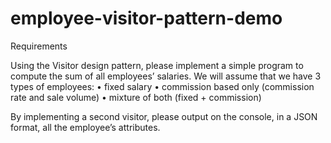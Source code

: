 # employee-visitor-pattern-demo

Requirements

Using the Visitor design pattern, please implement a simple program to compute the sum of all employees’ salaries. We will assume that we have 3 types of employees:
	•	fixed salary
	•	commission based only (commission rate and sale volume)
	•	mixture of both (fixed + commission)

By implementing a second visitor, please output on the console, in a JSON format, all the employee’s attributes.
